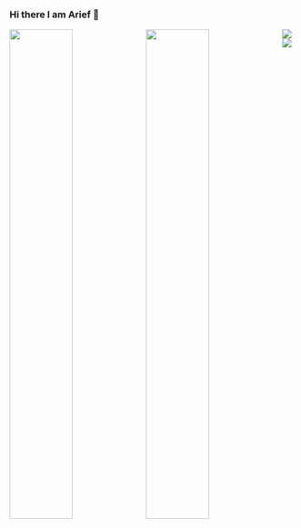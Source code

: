 ### Hi there I am Arief 👋

<img align="left" width="47%" src="https://github-readme-stats.vercel.app/api?username=AriefBadal23&show_icons=true&theme=radical"/>

<img align="left" width="47%" src="https://github-readme-stats.vercel.app/api/top-langs/?username=AriefBadal23&layout=compact"/>

<img align="left" src="https://img.shields.io/badge/python-3670A0?style=for-the-badge&logo=python&logoColor=ffdd54"/>

<img align="left" src= "https://img.shields.io/badge/javascript-%23323330.svg?style=for-the-badge&logo=javascript&logoColor=%23F7DF1E"/>




<!-- 
![React](https://img.shields.io/badge/react-%2320232a.svg?style=for-the-badge&logo=react&logoColor=%2361DAFB)

![Azure](https://img.shields.io/badge/azure-%230072C6.svg?style=for-the-badge&logo=microsoftazure&logoColor=white) -->
